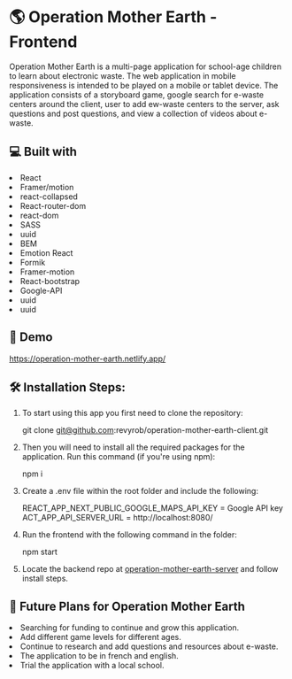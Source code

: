 # 🌎 Operation Mother Earth -  Frontend 
Operation Mother Earth is a multi-page application for school-age children to learn about electronic waste.  The web application in mobile responsiveness is intended to be played on a mobile or tablet device.  The application consists of a storyboard game, google search for e-waste centers around the client, user to add ew-waste centers to the server, ask questions and post questions, and view a collection of videos about e-waste. 

## 💻 Built with
<li>React</li>
<li>Framer/motion</li>
<li>react-collapsed</li>
<li>React-router-dom</li>
<li>react-dom</li>
<li>SASS</li>
<li>uuid</li>
<li>BEM</li>
<li>Emotion React</li>
<li>Formik</li>
<li>Framer-motion</li>
<li>React-bootstrap</li>
<li>Google-API</li>
<li>uuid</li>
<li>uuid</li>

## 🚀 Demo
https://operation-mother-earth.netlify.app/

## 🛠️ Installation Steps:
1. To start using this app you first need to clone the repository:

    git clone git@github.com:revyrob/operation-mother-earth-client.git

2. Then you will need to install all the required packages for the application. Run this command (if you're using npm):

    npm i

3. Create a .env file within the root folder and include the following:

    REACT_APP_NEXT_PUBLIC_GOOGLE_MAPS_API_KEY = Google API key
    ACT_APP_API_SERVER_URL = http://localhost:8080/

4. Run the frontend with the following command in the folder:

    npm start
    
5. Locate the backend repo at <a href="https://github.com/revyrob/operation-mother-earth-server">operation-mother-earth-server</a> and follow install steps.


## 🔮 Future Plans for Operation Mother Earth

<li>Searching for funding to continue and grow
this application.</li>
<li>Add different game levels for different ages.
</li>
<li>Continue to research and add questions and resources about e-waste.
</li>
<li>The application to be in french and english.
</li>
<li>Trial the application with a local school.
</li>


